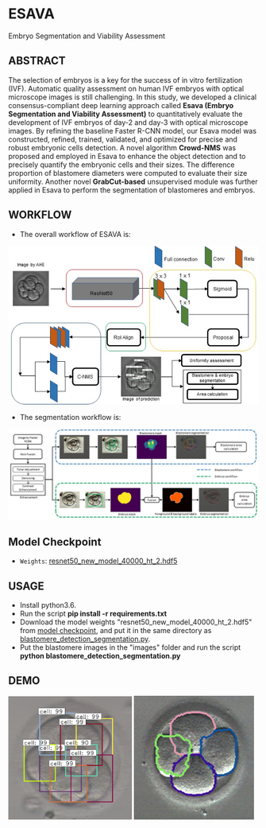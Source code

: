 # ESAVA
Embryo Segmentation and Viability Assessment

## ABSTRACT
The selection of embryos is a key for the success of in vitro fertilization (IVF). Automatic quality assessment on human IVF embryos with optical microscope images is still challenging. In this study, we developed a clinical consensus-compliant deep learning approach called **Esava (Embryo Segmentation and Viability Assessment)** to quantitatively evaluate the development of IVF embryos of day-2 and day-3 with optical microscope images. By refining the baseline Faster R-CNN model, our Esava model was constructed, refined, trained, validated, and optimized for precise and robust embryonic cells detection. A novel algorithm **Crowd-NMS** was proposed and employed in Esava to enhance the object detection and to precisely quantify the embryonic cells and their sizes. The difference proportion of blastomere diameters were computed to evaluate their size uniformity. Another novel **GrabCut-based** unsupervised module was further applied in Esava to perform the segmentation of blastomeres and embryos.

## WORKFLOW
* The overall workflow of ESAVA is:
<p float="left">
  <img src="ESAVA_workflow.jpg?raw=true"/>
</p>

* The segmentation workflow is:
<p float="left">
  <img src="segmentation_workflow.jpg?raw=true"/>
</p>

## Model Checkpoint
- `Weights`: [resnet50_new_model_40000_ht_2.hdf5](https://dl.fbaipublicfiles.com/segment_anything/sam_vit_l_0b3195.pth)

## USAGE
* Install python3.6.
* Run the script **pip install -r requirements.txt**
* Download the model weights "resnet50_new_model_40000_ht_2.hdf5" from [model checkpoint](#model-checkpoint), and put it in the same directory as [blastomere_detection_segmentation.py](#blastomere-detection-segmentation).
* Put the blastomere images in the "images" folder and run the script **python blastomere_detection_segmentation.py**

## DEMO
<p float="left">
  <img src="detection_demo.png?raw=true" width="49.5%" />
  <img src="segmentation_demo.png?raw=true" width="47.9%" />
</p>
